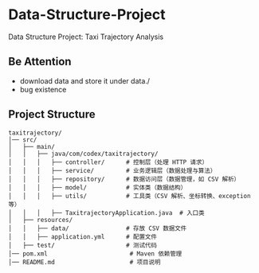 # Data-Structure-Project
Data Structure Project: Taxi Trajectory Analysis

## Be Attention
- download data and store it under data./
- bug existence

## Project Structure
```text
taxitrajectory/
│── src/
│   ├── main/
│   │   ├── java/com/codex/taxitrajectory/
│   │   │   ├── controller/      # 控制层（处理 HTTP 请求）
│   │   │   ├── service/         # 业务逻辑层（数据处理与算法）
│   │   │   ├── repository/      # 数据访问层（数据管理，如 CSV 解析）
│   │   │   ├── model/           # 实体类（数据结构）
│   │   │   ├── utils/           # 工具类（CSV 解析、坐标转换、exception等） 
│   │   │   ├── TaxitrajectoryApplication.java  # 入口类
│   ├── resources/
│   │   ├── data/                # 存放 CSV 数据文件
│   │   ├── application.yml      # 配置文件
│   ├── test/                    # 测试代码
│── pom.xml                       # Maven 依赖管理
│── README.md                     # 项目说明
```